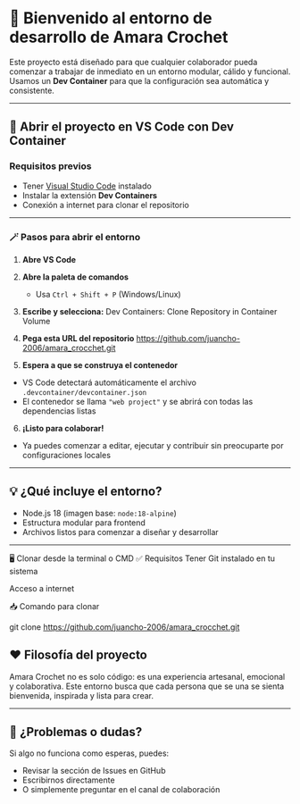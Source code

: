 # 🧶 Bienvenido al entorno de desarrollo de Amara Crochet

Este proyecto está diseñado para que cualquier colaborador pueda comenzar a trabajar de inmediato en un entorno modular, cálido y funcional. Usamos un **Dev Container** para que la configuración sea automática y consistente.

---

## 🚀 Abrir el proyecto en VS Code con Dev Container

### Requisitos previos
- Tener [Visual Studio Code](https://code.visualstudio.com/) instalado
- Instalar la extensión **Dev Containers** 
- Conexión a internet para clonar el repositorio

---

### 🪄 Pasos para abrir el entorno

1. **Abre VS Code**

2. **Abre la paleta de comandos**
   - Usa `Ctrl + Shift + P` (Windows/Linux) 

3. **Escribe y selecciona:**
Dev Containers: Clone Repository in Container Volume

4. **Pega esta URL del repositorio**
https://github.com/juancho-2006/amara_crocchet.git

5. **Espera a que se construya el contenedor**
- VS Code detectará automáticamente el archivo `.devcontainer/devcontainer.json`
- El contenedor se llama `"web project"` y se abrirá con todas las dependencias listas

6. **¡Listo para colaborar!**
- Ya puedes comenzar a editar, ejecutar y contribuir sin preocuparte por configuraciones locales

---

## 💡 ¿Qué incluye el entorno?

- Node.js 18 (imagen base: `node:18-alpine`)
- Estructura modular para frontend
- Archivos listos para comenzar a diseñar y desarrollar

---
🖥️ Clonar desde la terminal o CMD
✅ Requisitos
Tener Git instalado en tu sistema

Acceso a internet

📥 Comando para clonar

git clone https://github.com/juancho-2006/amara_crocchet.git

## ❤️ Filosofía del proyecto

Amara Crochet no es solo código: es una experiencia artesanal, emocional y colaborativa. Este entorno busca que cada persona que se una se sienta bienvenida, inspirada y lista para crear.

---

## 🧵 ¿Problemas o dudas?

Si algo no funciona como esperas, puedes:
- Revisar la sección de Issues en GitHub
- Escribirnos directamente
- O simplemente preguntar en el canal de colaboración

